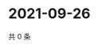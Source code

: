 # 2021-09-26

共 0 条

<!-- BEGIN WEIBO -->
<!-- 最后更新时间 Sun Sep 26 2021 02:11:51 GMT+0800 (China Standard Time) -->

<!-- END WEIBO -->

